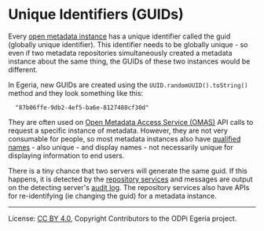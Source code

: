 <!-- SPDX-License-Identifier: CC-BY-4.0 -->
<!-- Copyright Contributors to the ODPi Egeria project. -->

# Unique Identifiers (GUIDs)

Every [open metadata instance](../../../open-metadata-implementation/repository-services/docs/open-metadata-instances.md)
has a unique identifier called the guid (globally unique identifier).
This identifier needs to be globally unique - so even if two metadata repositories
simultaneously created a metadata instance about the same thing, the GUIDs of these
two instances would be different.

In Egeria, new GUIDs are created
using the `UUID.randomUUID().toString()` method and they look something like this:

```
  "87b06ffe-9db2-4ef5-ba6e-8127480cf30d"
```

They are often used on [Open Metadata Access Service (OMAS)](../../../open-metadata-implementation/access-services)
API calls to request a specific instance of metadata.
However, they are not very consumable for people, so most metadata instances also have
[qualified names](../../../open-metadata-implementation/access-services/docs/concepts/referenceable.md) - also unique - and display names - not necessarily unique
for displaying information to end users.

There is a tiny chance that two servers will generate the same guid. If this happens, it is
detected by the [repository services](../../../open-metadata-implementation/repository-services) and messages are
output on the detecting server's 
[audit log](../../../open-metadata-implementation/repository-services/docs/component-descriptions/audit-log.md).
The repository services also have APIs for re-identifying (ie changing the guid)
for a metadata instance.

----
License: [CC BY 4.0](https://creativecommons.org/licenses/by/4.0/),
Copyright Contributors to the ODPi Egeria project.